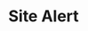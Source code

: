 ---
layout: layouts/right
title: Site Alert
tags: patterns
summary:

include: "{% include 'patterns/site-alert/site-alert.md' %}"
---